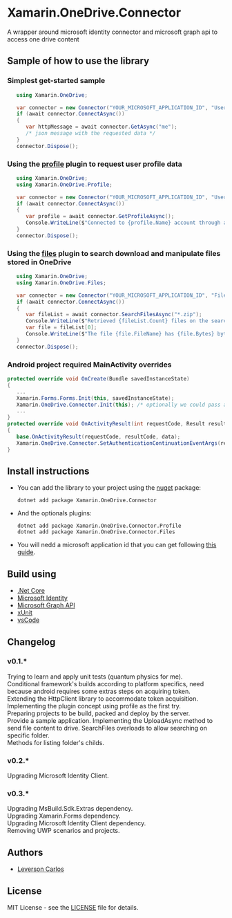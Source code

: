 # Xamarin.OneDrive.Connector
A wrapper around microsoft identity connector and microsoft graph api to access one drive content

## Sample of how to use the library
### Simplest get-started sample
```csharp
   using Xamarin.OneDrive;

   var connector = new Connector("YOUR_MICROSOFT_APPLICATION_ID", "User.Read");
   if (await connector.ConnectAsync())
   {
      var httpMessage = await connector.GetAsync("me");
      /* json message with the requested data */
   }
   connector.Dispose();
```
### Using the [profile](https://www.nuget.org/packages/Xamarin.OneDrive.Connector.Profile) plugin to request user profile data
```csharp
   using Xamarin.OneDrive;
   using Xamarin.OneDrive.Profile;

   var connector = new Connector("YOUR_MICROSOFT_APPLICATION_ID", "User.Read");
   if (await connector.ConnectAsync())
   {
      var profile = await connector.GetProfileAsync();
      Console.WriteLine($"Connected to {profile.Name} account through address {profile.Mail}");
   }
   connector.Dispose();
```
### Using the [files](https://www.nuget.org/packages/Xamarin.OneDrive.Connector.Files) plugin to search download and manipulate files stored in OneDrive
```csharp
   using Xamarin.OneDrive;
   using Xamarin.OneDrive.Files;

   var connector = new Connector("YOUR_MICROSOFT_APPLICATION_ID", "Files.Read");
   if (await connector.ConnectAsync())
   {
      var fileList = await connector.SearchFilesAsync("*.zip");
      Console.WriteLine($"Retrieved {fileList.Count} files on the search request");
      var file = fileList[0];
      Console.WriteLine($"The file {file.FileName} has {file.Bytes} bytes and is located on {file.FilePath}.");
   }
   connector.Dispose();
```

### Android project required MainActivity overrides
```csharp
protected override void OnCreate(Bundle savedInstanceState)
{
   ...
   Xamarin.Forms.Forms.Init(this, savedInstanceState);
   Xamarin.OneDrive.Connector.Init(this); /* optionally we could pass a specific redirectUrl */
   ...
}
protected override void OnActivityResult(int requestCode, Result resultCode, Intent data)
{
   base.OnActivityResult(requestCode, resultCode, data);
   Xamarin.OneDrive.Connector.SetAuthenticationContinuationEventArgs(requestCode, resultCode, data);
}
```

## Install instructions
* You can add the library to your project using the [nuget](https://www.nuget.org/packages/Xamarin.OneDrive.Connector) package: 
   ```shell
   dotnet add package Xamarin.OneDrive.Connector
   ```  

* And the optionals plugins:
   ```shell
   dotnet add package Xamarin.OneDrive.Connector.Profile  
   dotnet add package Xamarin.OneDrive.Connector.Files  
   ```
* You will nedd a microsoft application id that you can get following [this guide](https://docs.microsoft.com/en-us/azure/active-directory/develop/quickstart-v2-register-an-app).

## Build using
* [.Net Core](https://dotnet.github.io) 
* [Microsoft Identity](https://github.com/AzureAD/microsoft-authentication-library-for-dotnet) 
* [Microsoft Graph API](https://docs.microsoft.com/en-us/graph/overview) 
* [xUnit](https://xunit.github.io/) 
* [vsCode](https://github.com/Microsoft/vscode) 

## Changelog
### v0.1.*
Trying to learn and apply unit tests (quantum physics for me).  
Conditional framework's builds according to platform specifics, need because android requires some extras steps on acquiring token.  
Extending the HttpClient library to accommodate token acquisition.  
Implementing the plugin concept using profile as the first try.  
Preparing projects to be build, packed and deploy by the server.  
Provide a sample application.
Implementing the UploadAsync method to send file content to drive. 
SearchFiles overloads to allow searching on specific folder.  
Methods for listing folder's childs.  
### v0.2.*
Upgrading Microsoft Identity Client.  
### v0.3.*
Upgrading MsBuild.Sdk.Extras dependency.  
Upgrading Xamarin.Forms dependency.  
Upgrading Microsoft Identity Client dependency.  
Removing UWP scenarios and projects.  


## Authors
* [Leverson Carlos](https://github.com/LeversonCarlos) 

## License
MIT License - see the [LICENSE](LICENSE) file for details.
